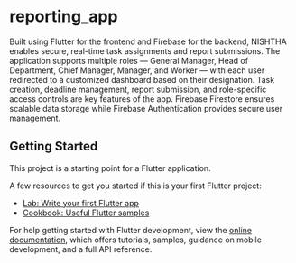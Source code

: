 # reporting_app

Built using Flutter for the frontend and Firebase for the backend, NISHTHA enables secure, real-time task assignments and report submissions. The application supports multiple roles — General Manager, Head of Department, Chief Manager, Manager, and Worker — with each user redirected to a customized dashboard based on their designation. Task creation, deadline management, report submission, and role-specific access controls are key features of the app. Firebase Firestore ensures scalable data storage while Firebase Authentication provides secure user management.

## Getting Started

This project is a starting point for a Flutter application.

A few resources to get you started if this is your first Flutter project:

- [Lab: Write your first Flutter app](https://docs.flutter.dev/get-started/codelab)
- [Cookbook: Useful Flutter samples](https://docs.flutter.dev/cookbook)

For help getting started with Flutter development, view the
[online documentation](https://docs.flutter.dev/), which offers tutorials,
samples, guidance on mobile development, and a full API reference.
